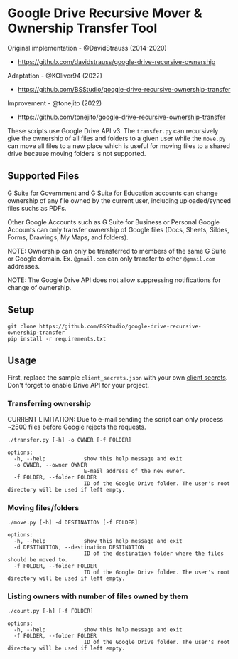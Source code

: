 # Google Drive Recursive Mover & Ownership Transfer Tool

Original implementation - @DavidStrauss (2014-2020)
- <https://github.com/davidstrauss/google-drive-recursive-ownership>

Adaptation - @KOliver94 (2022)
- <https://github.com/BSStudio/google-drive-recursive-ownership-transfer>

Improvement - @tonejito (2022)
- <https://github.com/tonejito/google-drive-recursive-ownership-transfer>

These scripts use Google Drive API v3. The `transfer.py` can recursively give the ownership of all files and folders to a given user while the `move.py` can move all files to a new place which is useful for moving files to a shared drive because moving folders is not supported.

## Supported Files

G Suite for Government and G Suite for Education accounts can change ownership of any file owned by the current user, including uploaded/synced files suchs as PDFs.

Other Google Accounts such as G Suite for Business or Personal Google Accounts can only transfer ownership of Google files (Docs, Sheets, Sildes, Forms, Drawings, My Maps, and folders).

NOTE: Ownership can only be transferred to members of the same G Suite or Google domain. Ex. `@gmail.com` can only transfer to other `@gmail.com` addresses.

NOTE: The Google Drive API does not allow suppressing notifications for change of ownership.

## Setup

```commandline
git clone https://github.com/BSStudio/google-drive-recursive-ownership-transfer
pip install -r requirements.txt
```

## Usage

First, replace the sample `client_secrets.json` with your own [client secrets](https://github.com/googleapis/google-api-python-client/blob/master/docs/client-secrets.md). Don't forget to enable Drive API for your project.

<!--
TODO: Running on headless machine (ssh LocalForward?)
-->


### Transferring ownership

CURRENT LIMITATION: Due to e-mail sending the script can only process ~2500 files before Google rejects the requests.

```commandline
./transfer.py [-h] -o OWNER [-f FOLDER]
```

```
options:
  -h, --help            show this help message and exit
  -o OWNER, --owner OWNER
                        E-mail address of the new owner.
  -f FOLDER, --folder FOLDER
                        ID of the Google Drive folder. The user's root directory will be used if left empty.
```

### Moving files/folders

```commandline
./move.py [-h] -d DESTINATION [-f FOLDER]
```

```
options:
  -h, --help            show this help message and exit
  -d DESTINATION, --destination DESTINATION
                        ID of the destination folder where the files should be moved to.
  -f FOLDER, --folder FOLDER
                        ID of the Google Drive folder. The user's root directory will be used if left empty.
```

### Listing owners with number of files owned by them

```commandline
./count.py [-h] [-f FOLDER]

options:
  -h, --help            show this help message and exit
  -f FOLDER, --folder FOLDER
                        ID of the Google Drive folder. The user's root directory will be used if left empty.
```
